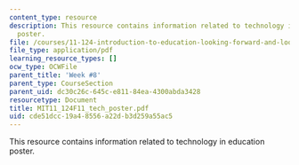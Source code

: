 ```yaml
---
content_type: resource
description: This resource contains information related to technology in education
  poster.
file: /courses/11-124-introduction-to-education-looking-forward-and-looking-back-on-education-fall-2011/cde51dcc19a48556a22db3d259a55ac5_MIT11_124F11_tech_poster.pdf
file_type: application/pdf
learning_resource_types: []
ocw_type: OCWFile
parent_title: 'Week #8'
parent_type: CourseSection
parent_uid: dc30c26c-645c-e811-84ea-4300abda3428
resourcetype: Document
title: MIT11_124F11_tech_poster.pdf
uid: cde51dcc-19a4-8556-a22d-b3d259a55ac5
---
```

This resource contains information related to technology in education poster.

